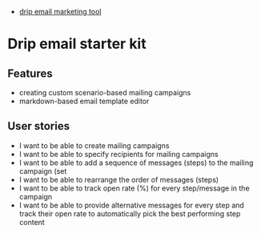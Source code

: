 * [drip email marketing tool](https://github.com/maciejjankowski/2019/wiki/How-to-build-drip-email-marketing-tool)

# Drip email starter kit

## Features
* creating custom scenario-based mailing campaigns 
* markdown-based email template editor

## User stories
* I want to be able to create mailing campaigns
* I want to be able to specify recipients for mailing campaigns
* I want to be able to add a sequence of messages (steps) to the mailing campaign (set 
* I want to be able to rearrange the order of messages (steps)
* I want to be able to track open rate (%) for every step/message in the campaign
* I want to be able to provide alternative messages for every step and track their open rate to automatically pick the best performing step content
